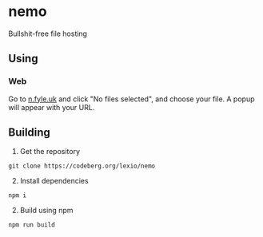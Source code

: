 # nemo
Bullshit-free file hosting
## Using
### Web
Go to [n.fyle.uk](https://n.fyle.uk) and click "No files selected", and choose your file. A popup will appear with your URL.
## Building
1. Get the repository
```
git clone https://codeberg.org/lexio/nemo
```
2. Install dependencies
```
npm i
```
2. Build using npm
```
npm run build
```